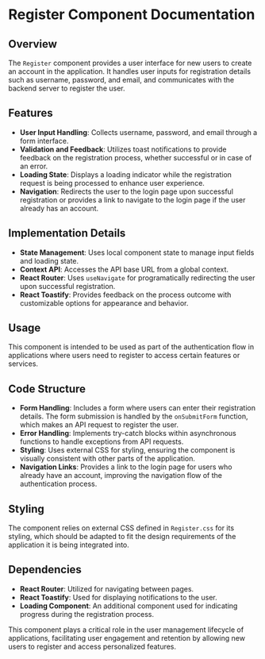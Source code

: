 # Register Component Documentation

## Overview

The `Register` component provides a user interface for new users to create an account in the application. It handles user inputs for registration details such as username, password, and email, and communicates with the backend server to register the user.

## Features

- **User Input Handling**: Collects username, password, and email through a form interface.
- **Validation and Feedback**: Utilizes toast notifications to provide feedback on the registration process, whether successful or in case of an error.
- **Loading State**: Displays a loading indicator while the registration request is being processed to enhance user experience.
- **Navigation**: Redirects the user to the login page upon successful registration or provides a link to navigate to the login page if the user already has an account.

## Implementation Details

- **State Management**: Uses local component state to manage input fields and loading state.
- **Context API**: Accesses the API base URL from a global context.
- **React Router**: Uses `useNavigate` for programatically redirecting the user upon successful registration.
- **React Toastify**: Provides feedback on the process outcome with customizable options for appearance and behavior.

## Usage

This component is intended to be used as part of the authentication flow in applications where users need to register to access certain features or services.

## Code Structure

- **Form Handling**: Includes a form where users can enter their registration details. The form submission is handled by the `onSubmitForm` function, which makes an API request to register the user.
- **Error Handling**: Implements try-catch blocks within asynchronous functions to handle exceptions from API requests.
- **Styling**: Uses external CSS for styling, ensuring the component is visually consistent with other parts of the application.
- **Navigation Links**: Provides a link to the login page for users who already have an account, improving the navigation flow of the authentication process.

## Styling

The component relies on external CSS defined in `Register.css` for its styling, which should be adapted to fit the design requirements of the application it is being integrated into.

## Dependencies

- **React Router**: Utilized for navigating between pages.
- **React Toastify**: Used for displaying notifications to the user.
- **Loading Component**: An additional component used for indicating progress during the registration process.

This component plays a critical role in the user management lifecycle of applications, facilitating user engagement and retention by allowing new users to register and access personalized features.
